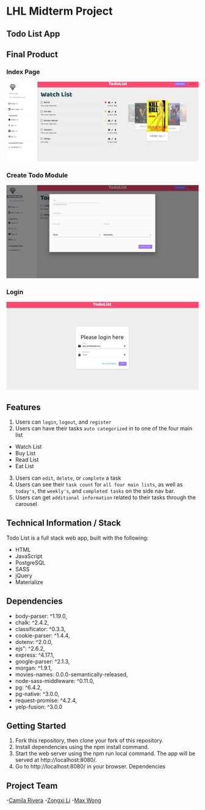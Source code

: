 # LHL Midterm Project


## Todo List App

## Final Product

### Index Page
!["Index Page"](https://github.com/CamilaRivera/MidtermProject-TODO-List/blob/master/docs/landing_page.png?raw=true)
### Create Todo Module
!["Create Todo Module"](https://github.com/CamilaRivera/MidtermProject-TODO-List/blob/master/docs/create_todo_module.png?raw=true)
### Login
!["Loginr"](https://github.com/CamilaRivera/MidtermProject-TODO-List/blob/master/docs/login.png?raw=true)

## Features
1) Users can `login`, `logout`, and `register`
2) Users can have their tasks `auto categorized` in to one of the four main list
  - Watch List
  - Buy List
  - Read List
  - Eat List
3) Users can `edit`, `delete`, or `complete` a task
4) Users can see their `task count` for `all four main lists`, as well as `today's`, the `weekly's`, and `completed tasks` on the side nav bar.
5) Users can get `additional information` related to their tasks through the carousel 

## Technical Information / Stack
Todo List is a full stack web app, built with the following:

- HTML
- JavaScript
- PostgreSQL
- SASS
- jQuery
- Materialize

## Dependencies

- body-parser: ^1.19.0,
- chalk: ^2.4.2,
- classificator: ^0.3.3,
- cookie-parser: ^1.4.4,
- dotenv: ^2.0.0,
- ejs": ^2.6.2,
- express: ^4.17.1,
- google-parser: ^2.1.3,
- morgan: ^1.9.1,
- movies-names: 0.0.0-semantically-released,
- node-sass-middleware: ^0.11.0,
- pg: ^6.4.2,
- pg-native: ^3.0.0,
- request-promise: ^4.2.4,
- yelp-fusion: ^3.0.0

## Getting Started

1) Fork this repository, then clone your fork of this repository.
2) Install dependencies using the npm install command.
3) Start the web server using the npm run local command. The app will be served at http://localhost:8080/.
4) Go to http://localhost:8080/ in your browser.
Dependencies

## Project Team

-[Camila Rivera](https://github.com/CamilaRivera)
-[Zongxi Li](https://github.com/zongxili)
-[Max Wong](https://github.com/MaxWong03)

